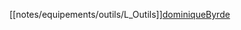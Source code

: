 [[notes/equipements/outils/L_Outils]][dominiqueByrde](notes/utilisateurs/beneficiaires/dominiqueByrde.md)